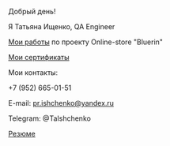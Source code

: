 Добрый день!

Я Татьяна Ищенко, QA Engineer

[Мои работы](https://drive.google.com/drive/folders/1Or82L2eI7uiRfufvfvnTzCqFYoolCRCi?usp=sharing) по проекту Online-store "Bluerin"

[Мои сертификаты](https://drive.google.com/drive/folders/1MPX0NHpr6Rjj18QeqNlvKX_E9IgZ7bty?usp=sharing)

Мои контакты:

+7 (952) 665-01-51

E-mail: pr.ishchenko@yandex.ru

Telegram: @TaIshchenko

[Резюме](https://drive.google.com/drive/folders/1Uf-QK9XWNrOjl92_OpiVgmZuBx0aIp_u?usp=sharing)

